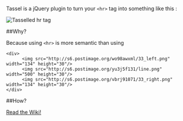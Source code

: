 Tassel is a jQuery plugin to turn your `<hr>` tag into something like this :

![Tasselled hr tag](http://s6.postimg.org/3v6rmm98h/tassel.gif)

##Why?

Because using `<hr>` is more semantic than using

```
<div>
	  <img src="http://s6.postimage.org/wo98awxml/33_left.png" width="134" height="30"/>
	  <img src="http://s6.postimage.org/yu3j5f131/line.png" width="500" height="30"/>
	  <img src="http://s6.postimage.org/vbrj91071/33_right.png" width="134" height="30"/>
</div>
```

##How?

[Read the Wiki!](https://github.com/kubarium/jquery.tassel/wiki)
